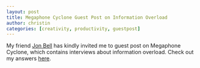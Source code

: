 ```yaml
---
layout: post
title: Megaphone Cyclone Guest Post on Information Overload
author: christin
categories: [creativity, productivity, guestpost]
---
```


My friend [Jon Bell](https://medium.com/@jonbell) has kindly invited me to guest post on Megaphone Cyclone, which contains interviews about information overload. Check out my answers [here](https://medium.com/megaphone-cyclone/christin-7e1349b5644e).
